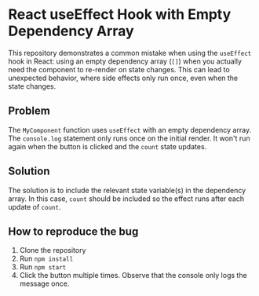 # React useEffect Hook with Empty Dependency Array

This repository demonstrates a common mistake when using the `useEffect` hook in React: using an empty dependency array (`[]`) when you actually need the component to re-render on state changes. This can lead to unexpected behavior, where side effects only run once, even when the state changes.

## Problem

The `MyComponent` function uses `useEffect` with an empty dependency array.  The `console.log` statement only runs once on the initial render.  It won't run again when the button is clicked and the `count` state updates.

## Solution

The solution is to include the relevant state variable(s) in the dependency array. In this case, `count` should be included so the effect runs after each update of `count`.

## How to reproduce the bug

1. Clone the repository
2. Run `npm install`
3. Run `npm start`
4. Click the button multiple times. Observe that the console only logs the message once.
